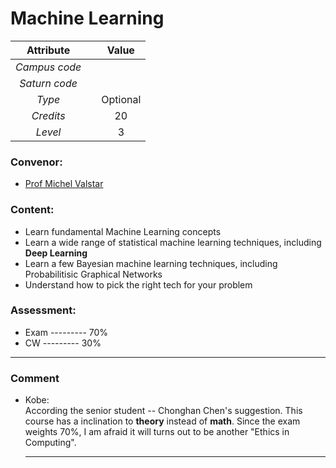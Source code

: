 # Machine Learning

| Attribute || Value |
|:---------:|:-:|:-----:|
|*Campus code*|||
|*Saturn code*|||
|*Type*||Optional|
|*Credits*||20|
|*Level*||3|

### Convenor:
* [Prof Michel Valstar](https://www.nottingham.ac.uk/computerscience/people/Michel.Valstar)

### Content:
* Learn fundamental Machine Learning concepts
* Learn a wide range of statistical machine learning techniques, including **Deep Learning**
* Learn a few Bayesian machine learning techniques, including Probabilitisic Graphical Networks
* Understand how to pick the right tech for your problem

### Assessment:
* Exam --------- 70%
* CW --------- 30%

----

### Comment

* Kobe:     
    According the senior student -- Chonghan Chen's suggestion. This course has a inclination to **theory** instead of **math**. Since the exam weights 70%, I am afraid it will turns out to be another "Ethics in Computing".

    ----